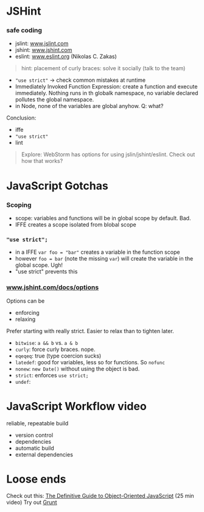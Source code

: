 # JSHint

### safe coding
* jslint: www.jslint.com
* jshint: www.jshint.com
* eslint: www.eslint.org (Nikolas C. Zakas)

> hint: placement of curly braces: solve it socially (talk to the team)

* `"use strict"` -> check common mistakes at runtime
* Immediately Invoked Function Expression: create a function and execute immediately. Nothing runs in th globalk namespace, no variable declared pollutes the global namespace.
* in Node, none of the variables are global anyhow. Q: what?

Conclusion:
* iffe
* `"use strict"`
* lint

> Explore:
WebStorm has options for using jslin/jshint/eslint. Check out how that works?


# JavaScript Gotchas

### Scoping
* scope: variables and functions will be in global scope by default. Bad.
* IFFE creates a scope isolated from blobal scope

### `"use strict";`
* in a IFFE `var foo = "bar"` creates a variable in the function scope
* however `foo = bar` (note the missing `var`) will create the variable in the global scope. Ugh!
* "use strict" prevents this

### www.jshint.com/docs/options

Options can be
* enforcing
* relaxing

Prefer starting with really strict. Easier to relax than to tighten later.
* `bitwise`: `a && b` vs. `a & b`
* `curly`: force curly braces. nope.
* `eqeqeq`: true (type coercion sucks)
* `latedef`: good for variables, less so for functions. So `nofunc`
* `nonew`: `new Date()` without using the object is bad.
* `strict`: enforces `use strict;`
* `undef`:

# JavaScript Workflow video

reliable, repeatable build

* version control
* dependencies
* automatic build
* external dependencies

# Loose ends

Check out this: [The Definitive Guide to Object-Oriented JavaScript](letscodejavascript.com/v3/episodes/lessons_learned/12) (25 min video)
Try out [Grunt](letscodejavascript.com/v3/eposides/lab/1)